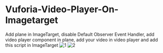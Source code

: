 # Vuforia-Video-Player-On-Imagetarget
Add plane in ImageTarget, disable Default Observer Event Handler, add video player component in plane, add your video in video player and add this script in ImageTarget
![1](https://user-images.githubusercontent.com/48366464/174352526-a4f78784-50e8-430b-909b-0fc0026a8ff0.png)
![2](https://user-images.githubusercontent.com/48366464/174352631-bf71089d-84c9-4ab4-abca-8fd4254003f4.png)
